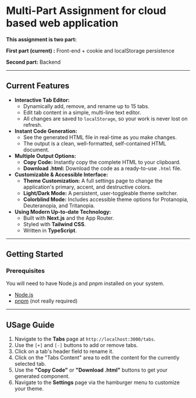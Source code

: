 # Multi-Part Assignment for cloud based web application

**This assignment is two part:**

**First part (current) :** Front-end + cookie and localStorage persistence

**Second part:** Backend

---

## Current Features

* **Interactive Tab Editor:**
    * Dynamically add, remove, and rename up to 15 tabs.
    * Edit tab content in a simple, multi-line text editor.
    * All changes are saved to `localStorage`, so your work is never lost on refresh.
* **Instant Code Generation:**
    * See the generated HTML file in real-time as you make changes.
    * The output is a clean, well-formatted, self-contained HTML document.
* **Multiple Output Options:**
    * **Copy Code:** Instantly copy the complete HTML to your clipboard.
    * **Download .html:** Download the code as a ready-to-use `.html` file.
* **Customizable & Accessible Interface:**
    * **Theme Customization:** A full settings page to change the application's primary, accent, and destructive colors.
    * **Light/Dark Mode:** A persistent, user-toggleable theme switcher.
    * **Colorblind Mode:** Includes accessible theme options for Protanopia, Deuteranopia, and Tritanopia.
* **Using Modern Up-to-date Technology:**
    * Built with **Next.js** and the App Router.
    * Styled with **Tailwind CSS**.
    * Written in **TypeScript**.

---

## Getting Started

### Prerequisites

You will need to have Node.js and pnpm installed on your system.

* [Node.js](https://nodejs.org/)
* [pnpm](https://pnpm.io/installation) (not really required)

---

##  USage Guide

1.  Navigate to the **Tabs** page at `http://localhost:3000/tabs`.
2.  Use the `[+]` and `[-]` buttons to add or remove tabs.
3.  Click on a tab's header field to rename it.
4.  Click on the "Tabs Content" area to edit the content for the currently selected tab.
5.  Use the **"Copy Code"** or **"Download .html"** buttons to get your generated component.
6.  Navigate to the **Settings** page via the hamburger menu to customize your theme.


